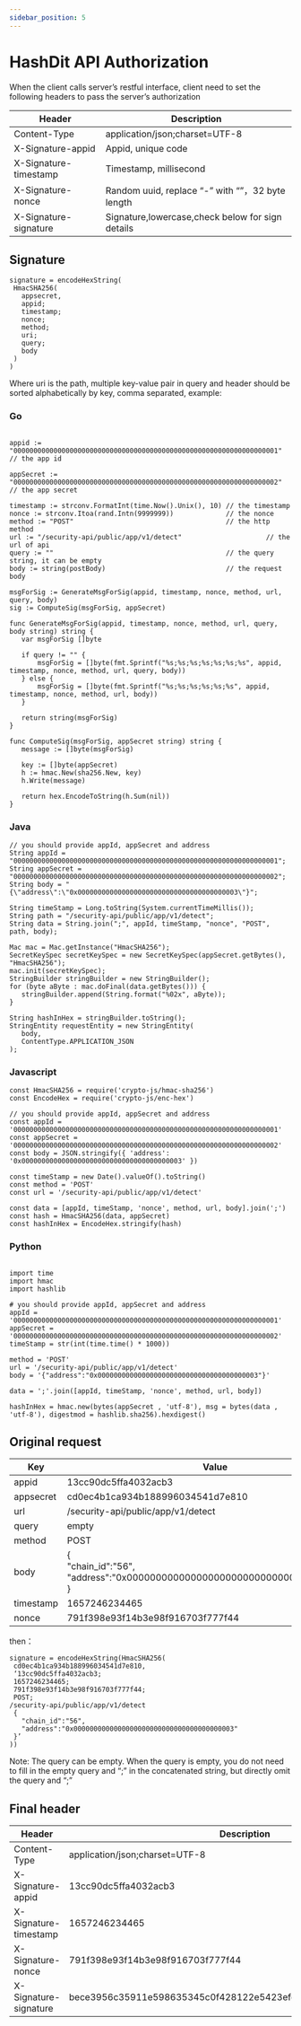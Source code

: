 ```yaml
---
sidebar_position: 5
---
```


# HashDit API Authorization

When the client calls server’s restful interface, client need to set the following headers to pass the server’s authorization

| Header      | 	Description |
| ----------- | 	----------- |
|Content-Type|	application/json;charset=UTF-8|
|X-Signature-appid|	Appid, unique code|
|X-Signature-timestamp|	Timestamp, millisecond|
|X-Signature-nonce|	Random uuid, replace “-” with “”，32 byte length|
|X-Signature-signature|	Signature,lowercase,check below for sign details|

## Signature​

``` 
signature = encodeHexString(
 HmacSHA256(
   appsecret,
   appid;
   timestamp;
   nonce;
   method;
   uri;
   query;
   body
 )
)
```

Where uri is the path, multiple key-value pair in query and header should be sorted alphabetically by key, comma separated, example:

### Go

```

appid := "000000000000000000000000000000000000000000000000000000000000000001" // the app id

appSecret := "000000000000000000000000000000000000000000000000000000000000000002" // the app secret

timestamp := strconv.FormatInt(time.Now().Unix(), 10) // the timestamp
nonce := strconv.Itoa(rand.Intn(9999999))             // the nonce
method := "POST"                                      // the http method
url := "/security-api/public/app/v1/detect"                     // the url of api
query := ""                                           // the query string, it can be empty
body := string(postBody)                              // the request body

msgForSig := GenerateMsgForSig(appid, timestamp, nonce, method, url, query, body)
sig := ComputeSig(msgForSig, appSecret)

func GenerateMsgForSig(appid, timestamp, nonce, method, url, query, body string) string {
   var msgForSig []byte

   if query != "" {
       msgForSig = []byte(fmt.Sprintf("%s;%s;%s;%s;%s;%s;%s", appid, timestamp, nonce, method, url, query, body))
   } else {
       msgForSig = []byte(fmt.Sprintf("%s;%s;%s;%s;%s;%s", appid, timestamp, nonce, method, url, body))
   }

   return string(msgForSig)
}

func ComputeSig(msgForSig, appSecret string) string {
   message := []byte(msgForSig)

   key := []byte(appSecret)
   h := hmac.New(sha256.New, key)
   h.Write(message)

   return hex.EncodeToString(h.Sum(nil))
}

```

### Java

```
// you should provide appId, appSecret and address
String appId = "000000000000000000000000000000000000000000000000000000000000000001";
String appSecret = "000000000000000000000000000000000000000000000000000000000000000002";
String body = "{\"address\":\"0x0000000000000000000000000000000000000003\"}";

String timeStamp = Long.toString(System.currentTimeMillis());
String path = "/security-api/public/app/v1/detect";
String data = String.join(";", appId, timeStamp, "nonce", "POST", path, body);

Mac mac = Mac.getInstance("HmacSHA256");
SecretKeySpec secretKeySpec = new SecretKeySpec(appSecret.getBytes(), "HmacSHA256");
mac.init(secretKeySpec);
StringBuilder stringBuilder = new StringBuilder();
for (byte aByte : mac.doFinal(data.getBytes())) {
   stringBuilder.append(String.format("%02x", aByte));
}

String hashInHex = stringBuilder.toString();
StringEntity requestEntity = new StringEntity(
   body, 
   ContentType.APPLICATION_JSON
);

```

### Javascript

```
const HmacSHA256 = require('crypto-js/hmac-sha256')
const EncodeHex = require('crypto-js/enc-hex')

// you should provide appId, appSecret and address
const appId = '000000000000000000000000000000000000000000000000000000000000000001'
const appSecret = '000000000000000000000000000000000000000000000000000000000000000002'
const body = JSON.stringify({ 'address': '0x0000000000000000000000000000000000000003' })

const timeStamp = new Date().valueOf().toString()
const method = 'POST'
const url = '/security-api/public/app/v1/detect'

const data = [appId, timeStamp, 'nonce', method, url, body].join(';')
const hash = HmacSHA256(data, appSecret)
const hashInHex = EncodeHex.stringify(hash)

```

### Python

```

import time
import hmac
import hashlib

# you should provide appId, appSecret and address
appId = '000000000000000000000000000000000000000000000000000000000000000001'
appSecret = '000000000000000000000000000000000000000000000000000000000000000002'
timeStamp = str(int(time.time() * 1000))

method = 'POST'
url = '/security-api/public/app/v1/detect'
body = '{"address":"0x0000000000000000000000000000000000000003"}'

data = ';'.join([appId, timeStamp, 'nonce', method, url, body])

hashInHex = hmac.new(bytes(appSecret , 'utf-8'), msg = bytes(data , 'utf-8'), digestmod = hashlib.sha256).hexdigest()

```

## Original request
| Key      | 	Value |
| ----------- | 	----------- |
|appid|	13cc90dc5ffa4032acb3|
|appsecret|	cd0ec4b1ca934b188996034541d7e810|
|url|	/security-api/public/app/v1/detect|
|query|	empty|
|method|	POST|
|body|	{ <br />"chain_id":"56", <br />"address":"0x0000000000000000000000000000000000000003"<br /> }  |
|timestamp|	1657246234465|
|nonce|	791f398e93f14b3e98f916703f777f44|
then：

```
signature = encodeHexString(HmacSHA256(
 cd0ec4b1ca934b188996034541d7e810,
 ‘13cc90dc5ffa4032acb3;
 1657246234465;
 791f398e93f14b3e98f916703f777f44;
 POST;
/security-api/public/app/v1/detect
 {
   "chain_id":"56",
   "address":"0x0000000000000000000000000000000000000003"
 }’
))
```

Note: The query can be empty. When the query is empty, you do not need to fill in the empty query and “;” in the concatenated string, but directly omit the query and “;”

## Final header​
| Header      | 	Description |
| ----------- | 	----------- |
|Content-Type|	application/json;charset=UTF-8|
|X-Signature-appid|	13cc90dc5ffa4032acb3|
|X-Signature-timestamp|	1657246234465|
|X-Signature-nonce|	791f398e93f14b3e98f916703f777f44|
|X-Signature-signature|	bece3956c35911e598635345c0f428122e5423efc9fac68edf9dd377163a9897|
